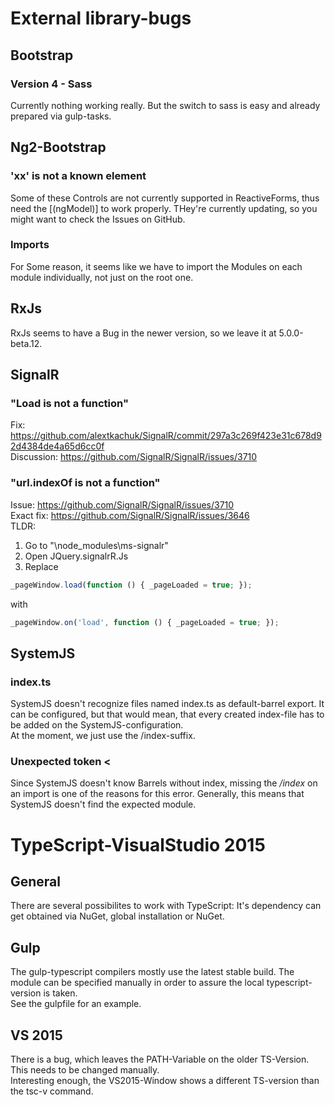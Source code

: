 # External library-bugs
## Bootstrap
### Version 4 - Sass
Currently nothing working really. But the switch to sass is easy and already prepared via gulp-tasks.

## Ng2-Bootstrap
### 'xx' is not a known element
Some of these Controls are not currently supported in ReactiveForms, thus need the [(ngModel)] to work properly.
THey're currently updating, so you might want to check the Issues on GitHub.

### Imports
For Some reason, it seems like we have to import the Modules on each module individually, not just on the root one.

## RxJs
RxJs seems to have a Bug in the newer version, so we leave it at 5.0.0-beta.12.

## SignalR
### "Load is not a function"
Fix: https://github.com/alextkachuk/SignalR/commit/297a3c269f423e31c678d92d4384de4a65d6cc0f <br />
Discussion: https://github.com/SignalR/SignalR/issues/3710 <br />

### "url.indexOf is not a function"
Issue: https://github.com/SignalR/SignalR/issues/3710 <br />
Exact fix: https://github.com/SignalR/SignalR/issues/3646 <br />
TLDR: <br />
1. Go to "\node_modules\ms-signalr" <br />
2. Open JQuery.signalrR.Js<br />
3. Replace 
```javascript
_pageWindow.load(function () { _pageLoaded = true; });
```
with 
```javascript
_pageWindow.on('load', function () { _pageLoaded = true; });
```
## SystemJS
### index.ts
SystemJS doesn't recognize files named index.ts as default-barrel export. It can be configured, but that would mean, that every created index-file has to be added on the SystemJS-configuration. <br />
At the moment, we just use the /index-suffix.

### Unexpected token <
Since SystemJS doesn't know Barrels without index, missing the */index* on an import is one of the reasons for this error.
Generally, this means that SystemJS doesn't find the expected module.


# TypeScript-VisualStudio 2015
## General
There are several possibilites to work with TypeScript: It's dependency can get obtained via NuGet, global installation or NuGet.

## Gulp
The gulp-typescript compilers mostly use the latest stable build. The module can be specified manually in order to assure the local typescript-version is taken. <br />
See the gulpfile for an example.

## VS 2015
There is a bug, which leaves the PATH-Variable on the older TS-Version. This needs to be changed manually. <br />
Interesting enough, the VS2015-Window shows a different TS-version than the tsc-v command.
